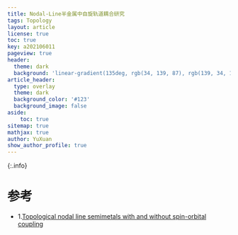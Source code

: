 ```yaml
---
title: Nodal-Line半金属中自旋轨道耦合研究
tags: Topology 
layout: article
license: true
toc: true
key: a202106011
pageview: true
header:
  theme: dark
  background: 'linear-gradient(135deg, rgb(34, 139, 87), rgb(139, 34, 139))'
article_header:
  type: overlay
  theme: dark
  background_color: '#123'
  background_image: false
aside:
    toc: true
sitemap: true
mathjax: true
author: YuXuan
show_author_profile: true
---
```


{:.info}
<!--more-->




# 参考
- 1.[Topological nodal line semimetals with and without spin-orbital coupling](https://journals.aps.org/prb/abstract/10.1103/PhysRevB.92.081201)
